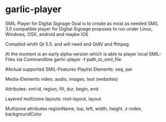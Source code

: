 # garlic-player

SMIL Player for Digital Signage
Goal is to create as most as needed SMIL 3.0 compatible player for Digital Signage proposes to run under Linux, Windows, OSX, android and maybe iOS

Compiled whith Qt 5.5. and will need and QtAV and ffmpeg. 

At the moment is an early alpha version which is able to player local SMIL-Files via Commandline
garlic-player -f path_to_smil_file

#Actual supported SMIL-Features
Playlist Elements:
seq, par

Media-Elements
video, audio, images, text (websites)

Attributes:
xml:id, region, fill, dur, begin, end

Layered multizone layouts:
root-layout, layout

Multizone attributes
regionName, top, left, width, height, z-index, backgroundColor